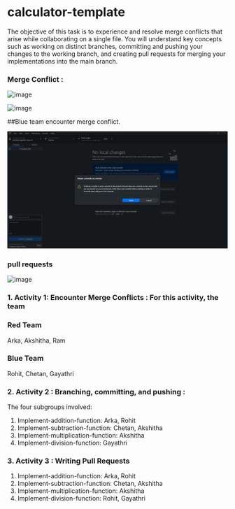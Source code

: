 # calculator-template

The objective of this task is to experience and resolve merge conflicts that arise while collaborating on a single file. You will understand key concepts such as working on distinct branches, committing and pushing your changes to the working branch, and creating pull requests for merging your implementations into the main branch. 


### Merge Conflict : 
![image](https://github.com/ICSI-518-Software-Engineering/working-together-team-8/assets/157652561/d0675d34-e923-440b-abf0-04a1149cc2c0)

![image](https://github.com/ICSI-518-Software-Engineering/working-together-team-8/assets/157652561/18e84abe-50f9-45c3-9ca9-cf4ba3dfe612)

  ##Blue team encounter merge conflict.

![Image Description](https://github.com/ICSI-518-Software-Engineering/working-together-team-8/blob/main/1.png)




### pull requests
![image](https://github.com/ICSI-518-Software-Engineering/working-together-team-8/assets/157652561/17d4d21a-d5c6-4437-ae4d-5fba5da5b74f)

### 1. Activity 1: Encounter Merge Conflicts : For this activity, the team

### Red Team
Arka, Akshitha, Ram

### Blue Team 
Rohit, Chetan, Gayathri

### 2. Activity 2 : Branching, committing, and pushing :
The four subgroups involved:
1. Implement-addition-function: Arka, Rohit
2. Implement-subtraction-function: Chetan, Akshitha
3. Implement-multiplication-function: Akshitha
4. Implement-division-function: Gayathri
   
### 3. Activity 3 : Writing Pull Requests
1. Implement-addition-function: Arka, Rohit
2. Implement-subtraction-function: Chetan, Akshitha
3. Implement-multiplication-function: Akshitha
4. Implement-division-function: Rohit, Gayathri
